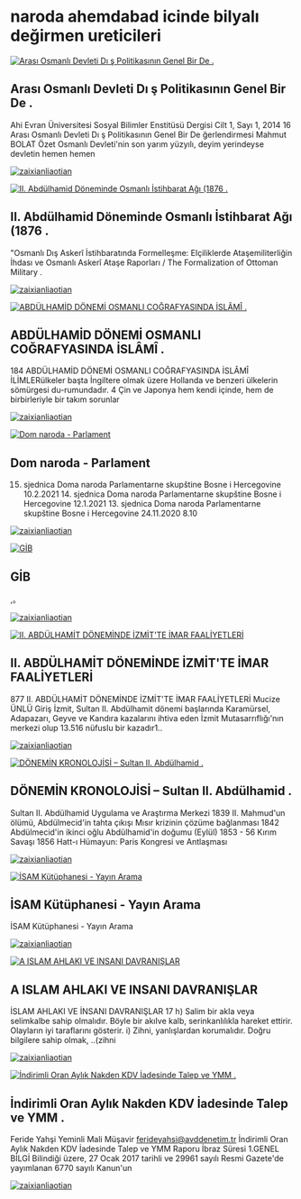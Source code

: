 # naroda ahemdabad icinde bilyalı değirmen ureticileri
<a href="https://mnn.zoosnet.net/LR/Chatpre.aspx?id=MNN94995150&p=https://topgrinding.com/" target="_blank">![ Arası Osmanlı Devleti Dı ş Politikasının Genel Bir De .](https://github.com/technlg/images/blob/main/8.jpg)</a>
##  Arası Osmanlı Devleti Dı ş Politikasının Genel Bir De .
Ahi Evran Üniversitesi Sosyal Bilimler Enstitüsü Dergisi Cilt 1, Sayı 1, 2014 16 Arası Osmanlı Devleti Dı ş Politikasının Genel Bir De ğerlendirmesi Mahmut BOLAT  Özet Osmanlı Devleti'nin son yarım yüzyılı, deyim yerindeyse devletin hemen hemen
<a href="https://mnn.zoosnet.net/LR/Chatpre.aspx?id=MNN94995150&p=https://topgrinding.com/" target="_blank"><img src="https://github.com/technlg/images/raw/main/chat11.jpg" alt="zaixianliaotian"/></a><a href="//whatsapp.shibangsoft.com/WhatsApp.php" ><img src="https://github.com/technlg/images/raw/main/chat11.png" alt=""></a>
<a href="https://mnn.zoosnet.net/LR/Chatpre.aspx?id=MNN94995150&p=https://topgrinding.com/" target="_blank">![II. Abdülhamid Döneminde Osmanlı İstihbarat Ağı (1876 .](https://github.com/technlg/images/blob/main/40.jpg)</a>
## II. Abdülhamid Döneminde Osmanlı İstihbarat Ağı (1876 .
"Osmanlı Dış Askerî İstihbaratında Formelleşme: Elçiliklerde Ataşemiliterliğin İhdası ve Osmanlı Askerî Ataşe Raporları / The Formalization of Ottoman Military .
<a href="https://mnn.zoosnet.net/LR/Chatpre.aspx?id=MNN94995150&p=https://topgrinding.com/" target="_blank"><img src="https://github.com/technlg/images/raw/main/chat11.jpg" alt="zaixianliaotian"/></a><a href="//whatsapp.shibangsoft.com/WhatsApp.php" ><img src="https://github.com/technlg/images/raw/main/chat11.png" alt=""></a>
<a href="https://mnn.zoosnet.net/LR/Chatpre.aspx?id=MNN94995150&p=https://topgrinding.com/" target="_blank">![ABDÜLHAMİD DÖNEMİ OSMANLI COĞRAFYASINDA İSLÂMÎ .](https://github.com/technlg/images/blob/main/43.jpg)</a>
## ABDÜLHAMİD DÖNEMİ OSMANLI COĞRAFYASINDA İSLÂMÎ .
184 ABDÜLHAMİD DÖNEMİ OSMANLI COĞRAFYASINDA İSLÂMÎ İLİMLERülkeler başta İngiltere olmak üzere Hollanda ve benzeri ülkelerin sömürgesi du-rumundadır. 4 Çin ve Japonya hem kendi içinde, hem de birbirleriyle bir takım sorunlar
<a href="https://mnn.zoosnet.net/LR/Chatpre.aspx?id=MNN94995150&p=https://topgrinding.com/" target="_blank"><img src="https://github.com/technlg/images/raw/main/chat11.jpg" alt="zaixianliaotian"/></a><a href="//whatsapp.shibangsoft.com/WhatsApp.php" ><img src="https://github.com/technlg/images/raw/main/chat11.png" alt=""></a>
<a href="https://mnn.zoosnet.net/LR/Chatpre.aspx?id=MNN94995150&p=https://topgrinding.com/" target="_blank">![Dom naroda - Parlament](https://github.com/technlg/images/blob/main/40.jpg)</a>
## Dom naroda - Parlament
15. sjednica Doma naroda Parlamentarne skupštine Bosne i Hercegovine 10.2.2021 14. sjednica Doma naroda Parlamentarne skupštine Bosne i Hercegovine 12.1.2021 13. sjednica Doma naroda Parlamentarne skupštine Bosne i Hercegovine 24.11.2020 8.10
<a href="https://mnn.zoosnet.net/LR/Chatpre.aspx?id=MNN94995150&p=https://topgrinding.com/" target="_blank"><img src="https://github.com/technlg/images/raw/main/chat11.jpg" alt="zaixianliaotian"/></a><a href="//whatsapp.shibangsoft.com/WhatsApp.php" ><img src="https://github.com/technlg/images/raw/main/chat11.png" alt=""></a>
<a href="https://mnn.zoosnet.net/LR/Chatpre.aspx?id=MNN94995150&p=https://topgrinding.com/" target="_blank">![GİB](https://github.com/technlg/images/blob/main/58.jpg)</a>
## GİB
,。
<a href="https://mnn.zoosnet.net/LR/Chatpre.aspx?id=MNN94995150&p=https://topgrinding.com/" target="_blank"><img src="https://github.com/technlg/images/raw/main/chat11.jpg" alt="zaixianliaotian"/></a><a href="//whatsapp.shibangsoft.com/WhatsApp.php" ><img src="https://github.com/technlg/images/raw/main/chat11.png" alt=""></a>
<a href="https://mnn.zoosnet.net/LR/Chatpre.aspx?id=MNN94995150&p=https://topgrinding.com/" target="_blank">![II. ABDÜLHAMİT DÖNEMİNDE İZMİT'TE İMAR FAALİYETLERİ](https://github.com/technlg/images/blob/main/23.jpg)</a>
## II. ABDÜLHAMİT DÖNEMİNDE İZMİT'TE İMAR FAALİYETLERİ
877 II. ABDÜLHAMİT DÖNEMİNDE İZMİT'TE İMAR FAALİYETLERİ Mucize ÜNLÜ Giriş İzmit, Sultan II. Abdülhamit dönemi başlarında Karamürsel, Adapazarı, Geyve ve Kandıra kazalarını ihtiva eden İzmit Mutasarrıflığı'nın merkezi olup 13.516 nüfuslu bir kazadır1..
<a href="https://mnn.zoosnet.net/LR/Chatpre.aspx?id=MNN94995150&p=https://topgrinding.com/" target="_blank"><img src="https://github.com/technlg/images/raw/main/chat11.jpg" alt="zaixianliaotian"/></a><a href="//whatsapp.shibangsoft.com/WhatsApp.php" ><img src="https://github.com/technlg/images/raw/main/chat11.png" alt=""></a>
<a href="https://mnn.zoosnet.net/LR/Chatpre.aspx?id=MNN94995150&p=https://topgrinding.com/" target="_blank">![DÖNEMİN KRONOLOJİSİ – Sultan II. Abdülhamid .](https://github.com/technlg/images/blob/main/38.jpg)</a>
## DÖNEMİN KRONOLOJİSİ – Sultan II. Abdülhamid .
Sultan II. Abdülhamid Uygulama ve Araştırma Merkezi 1839 II. Mahmud'un ölümü, Abdülmecid'in tahta çıkışı Mısır krizinin çözüme bağlanması 1842 Abdülmecid'in ikinci oğlu Abdülhamid'in doğumu (Eylül) 1853 - 56 Kırım Savaşı 1856 Hatt-ı Hümayun: Paris Kongresi ve Antlaşması 
<a href="https://mnn.zoosnet.net/LR/Chatpre.aspx?id=MNN94995150&p=https://topgrinding.com/" target="_blank"><img src="https://github.com/technlg/images/raw/main/chat11.jpg" alt="zaixianliaotian"/></a><a href="//whatsapp.shibangsoft.com/WhatsApp.php" ><img src="https://github.com/technlg/images/raw/main/chat11.png" alt=""></a>
<a href="https://mnn.zoosnet.net/LR/Chatpre.aspx?id=MNN94995150&p=https://topgrinding.com/" target="_blank">![İSAM Kütüphanesi - Yayın Arama](https://github.com/technlg/images/blob/main/36.jpg)</a>
## İSAM Kütüphanesi - Yayın Arama
İSAM Kütüphanesi - Yayın Arama
<a href="https://mnn.zoosnet.net/LR/Chatpre.aspx?id=MNN94995150&p=https://topgrinding.com/" target="_blank"><img src="https://github.com/technlg/images/raw/main/chat11.jpg" alt="zaixianliaotian"/></a><a href="//whatsapp.shibangsoft.com/WhatsApp.php" ><img src="https://github.com/technlg/images/raw/main/chat11.png" alt=""></a>
<a href="https://mnn.zoosnet.net/LR/Chatpre.aspx?id=MNN94995150&p=https://topgrinding.com/" target="_blank">![A ISLAM AHLAKI VE INSANI DAVRANIŞLAR](https://github.com/technlg/images/blob/main/2.jpg)</a>
## A ISLAM AHLAKI VE INSANI DAVRANIŞLAR
İSLAM AHLAKI VE İNSANI DAVRANIŞLAR 17 h) Salim bir akla veya selimkalbe sahip olmalıdır. Böyle bir akıIve kalb, serinkanlılıkla hareket ettirir. Olayların iyi taraflarını gösterir. i) Zihni, yanlışlardan korumalıdır. Doğru bilgilere sahip olmak, ..(zihni
<a href="https://mnn.zoosnet.net/LR/Chatpre.aspx?id=MNN94995150&p=https://topgrinding.com/" target="_blank"><img src="https://github.com/technlg/images/raw/main/chat11.jpg" alt="zaixianliaotian"/></a><a href="//whatsapp.shibangsoft.com/WhatsApp.php" ><img src="https://github.com/technlg/images/raw/main/chat11.png" alt=""></a>
<a href="https://mnn.zoosnet.net/LR/Chatpre.aspx?id=MNN94995150&p=https://topgrinding.com/" target="_blank">![İndirimli Oran Aylık Nakden KDV İadesinde Talep ve YMM .](https://github.com/technlg/images/blob/main/5.jpg)</a>
## İndirimli Oran Aylık Nakden KDV İadesinde Talep ve YMM .
Feride Yahşi Yeminli Mali Müşavir ferideyahsi@avddenetim.tr İndirimli Oran Aylık Nakden KDV İadesinde Talep ve YMM Raporu İbraz Süresi 1.GENEL BİLGİ Bilindiği üzere, 27 Ocak 2017 tarihli ve 29961 sayılı Resmi Gazete'de yayımlanan 6770 sayılı Kanun'un 
<a href="https://mnn.zoosnet.net/LR/Chatpre.aspx?id=MNN94995150&p=https://topgrinding.com/" target="_blank"><img src="https://github.com/technlg/images/raw/main/chat11.jpg" alt="zaixianliaotian"/></a><a href="//whatsapp.shibangsoft.com/WhatsApp.php" ><img src="https://github.com/technlg/images/raw/main/chat11.png" alt=""></a>
